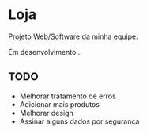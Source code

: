 # Loja
Projeto Web/Software da minha equipe.

Em desenvolvimento...

## TODO
- Melhorar tratamento de erros
- Adicionar mais produtos
- Melhorar design
- Assinar alguns dados por segurança

